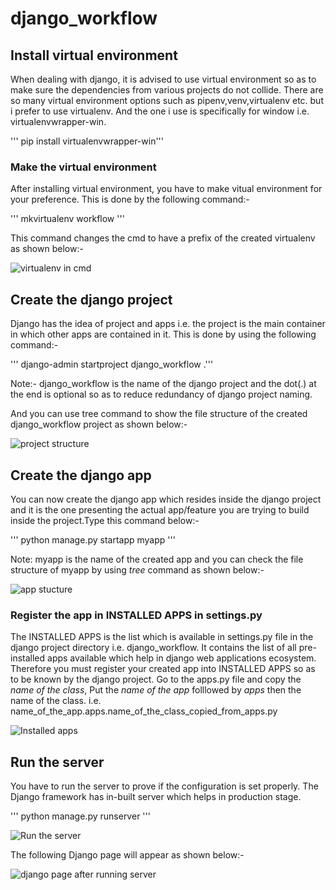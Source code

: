# django_workflow

## Install virtual environment

When dealing with django, it is advised to use virtual environment so as to make sure the dependencies from various projects do not collide.
There are so many virtual environment options such as pipenv,venv,virtualenv etc. but i prefer to use virtualenv.
And the one i use is specifically for window i.e. virtualenvwrapper-win.

''' pip install virtualenvwrapper-win'''

### Make the virtual environment

After installing virtual environment, you have to make vitual environment for your
preference. This is done by the following command:-

''' mkvirtualenv workflow '''

This command changes the  cmd to have a prefix of the created virtualenv as shown below:-

![virtualenv in cmd](cmd.png)

## Create the django project

Django has the idea of project and apps i.e. the project is the main container in which other apps are contained in it. This is done by using the following command:-

''' django-admin startproject django_workflow .'''

Note:- django_workflow is the name of the django project and the dot(.) at the end is optional so as to reduce redundancy of django project naming.

And you can use tree command to show the file structure of the created django_workflow project as shown below:-

![project structure](projectstructure.png)

## Create the django app

You can now create the django app which resides inside the django project and it is the one presenting the actual app/feature you are trying to build inside the project.Type this command below:-

''' python manage.py startapp myapp '''

Note: myapp is the name of the created app and you can check the file structure of myapp by using *tree* command as shown below:-

![app stucture](appstructure.png)

### Register the app in INSTALLED APPS in settings.py

The INSTALLED APPS is the list which is available in settings.py file in the django project directory i.e. django_workflow.
It contains the list of all pre-installed apps available which help in django web applications ecosystem.
Therefore you must register your created app into INSTALLED APPS so as to be known by the django project.
Go to the apps.py file and copy the *name of the class*, Put  the *name of the app* folllowed by *apps* then the name of the class.
i.e. name_of_the_app.apps.name_of_the_class_copied_from_apps.py

![Installed apps](installedapps.png)

## Run the server

You have to run the server to prove if the configuration is set properly.
The Django framework has in-built server which helps in production stage.

''' python manage.py runserver '''

![Run the server](runserver.png)

The following Django page will appear as shown below:-

![django page after running server](djangopage.png)
